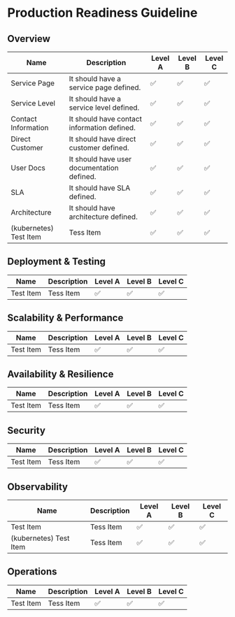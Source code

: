 # Production Readiness Guideline
## Overview

| Name | Description | Level A | Level B | Level C |
|------|-------------|---------| ------- | ------- |
| Service Page | It should have a service page defined. | ✅ | ✅ | ✅ |
| Service Level | It should have a service level defined. | ✅ | ✅ | ✅ |
| Contact Information | It should have contact information defined. | ✅ | ✅ | ✅ |
| Direct Customer | It should have direct customer defined. | ✅ | ✅ | ✅ |
| User Docs | It should have user documentation defined. | ✅ | ✅ | ✅ |
| SLA | It should have SLA defined. | ✅ | ✅ | ✅ |
| Architecture | It should have architecture defined. | ✅ | ✅ | ✅ |
| (kubernetes) Test Item | Tess Item | ✅ | ✅ | ✅ |

## Deployment & Testing

| Name | Description | Level A | Level B | Level C |
|------|-------------|---------| ------- | ------- |
| Test Item | Tess Item | ✅ | ✅ | ✅ |

## Scalability & Performance

| Name | Description | Level A | Level B | Level C |
|------|-------------|---------| ------- | ------- |
| Test Item | Tess Item | ✅ | ✅ | ✅ |

## Availability & Resilience

| Name | Description | Level A | Level B | Level C |
|------|-------------|---------| ------- | ------- |
| Test Item | Tess Item | ✅ | ✅ | ✅ |

## Security

| Name | Description | Level A | Level B | Level C |
|------|-------------|---------| ------- | ------- |
| Test Item | Tess Item | ✅ | ✅ | ✅ |

## Observability

| Name | Description | Level A | Level B | Level C |
|------|-------------|---------| ------- | ------- |
| Test Item | Tess Item | ✅ | ✅ | ✅ |
| (kubernetes) Test Item | Tess Item | ✅ | ✅ | ✅ |

## Operations

| Name | Description | Level A | Level B | Level C |
|------|-------------|---------| ------- | ------- |
| Test Item | Tess Item | ✅ | ✅ | ✅ |
